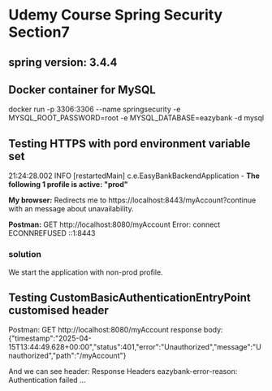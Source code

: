 # Udemy Course Spring Security Section7
## spring version: 3.4.4

## Docker container for MySQL
docker run -p 3306:3306 --name springsecurity -e MYSQL_ROOT_PASSWORD=root -e MYSQL_DATABASE=eazybank -d mysql


## Testing HTTPS with pord environment variable set
21:24:28.002 INFO  [restartedMain] c.e.EasyBankBackendApplication - **The following 1 profile is active: "prod"**

**My browser:** 
Redirects me to https://localhost:8443/myAccount?continue with an message about unavailability.

**Postman:**
GET http://localhost:8080/myAccount
Error: connect ECONNREFUSED ::1:8443

### solution
We start the application with non-prod profile.


## Testing CustomBasicAuthenticationEntryPoint customised header

Postman:
GET http://localhost:8080/myAccount
response body: 
{"timestamp":"2025-04-15T13:44:49.628+00:00","status":401,"error":"Unauthorized","message":"Unauthorized","path":"/myAccount"}

And we can see header: 
Response Headers
eazybank-error-reason: Authentication failed
...
